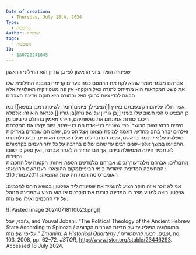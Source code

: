 ```yaml
---
Date of creation:
  - Thursday, July 18th, 2024
Type:
  - מחשבות
Author: שפינוזה
tags:
  - מעופפות
ID:
  - 180720241045
---
```

שפינוזה הוא הציוני הראשון לפי בן גוריון
הוא החילוני הראשון

אברהם מלמד אומר שהוא לקח את הרמסם כמה צעדים קדימה בהבנה החילונית שלו את פשט המקראות
הוא מתייחס לתורה כאל חוקקה-
אין פה מטפיזיקיה תאולוגית
אלא הבאה לכדי ציות לחוקי האל
והתורה היא חוקת מדינת העברים

אשר חלה עליהם רק בשבתם בארץ [[הציבי לך ציונים|דומה לשיטת רמבן בנושא]]
כמו כן הבציטוט הכי חשוב שלו בעיני [[בן גוריון על שפינוזה|בן גוריון]] כנראה הוא זה:
אלמלא ריככו יסודות אמונתם את נפשותיהם, הייתי מאמין בהחלט כי ביום מן  
הימים בבוא שעת הכושר, כפי שענייני בני–אדם הם בני–שינוי, שוב יקימו את ממלכתם  
ואלהים יבחר בהם מחדש. דוגמה למופת מצאנו אצל הסינים, שגם הם שומרים באדיקות  
מופלגת על איזו צמה בראשם, שבה הם נבדלים מכל האנשים האחרים, ובהבדלותם זו  
התקיימו במשך אלפי–שנים רבים עד שהם עולים בהרבה על כל יתר העמים בקדמותם.  
לא תמיד היתה הממשלה בידם, אך הם החזירוה לאחר אבדנה, ואין ספק כי ישובו ויחזירוה  
מחבר/ים: אברהם מלמדעורך/כים: אברהם מלמדשם הספר: אחותן הקטנה של החכמות : המחשבה המדינית היהודית בימי הבינייםמקום ההוצאה: רעננהשם ההוצאה: האוניברסיטה הפתוחה שנת ההוצאה: 2011עמוד: 310


אני לא זוכר איזה חוקר הציע להעמיד את שפינוזה ליד אפלטוןן בנושא היחס לחכמים:
אפלטון רוצה למנוע מצב בו המדינה הורגת את סוקרטס אז הוא מציע שהמדינה תנוהל על ידי החכמים
ואילו שפינוזה:

![[Pasted image 20240718110023.png]]

ג’ובני, יובל, and Youval Jobani. “The Political Theology of the Ancient Hebrew State According to Spinoza / התאולוגיה הפוליטית של מדינת העברים הקדומה על-פי שפינוזה.” _Zmanim: A Historical Quarterly / זמנים: רבעון להיסטוריה_, no. 103, 2008, pp. 62–72. _JSTOR_, http://www.jstor.org/stable/23446293. Accessed 18 July 2024.

